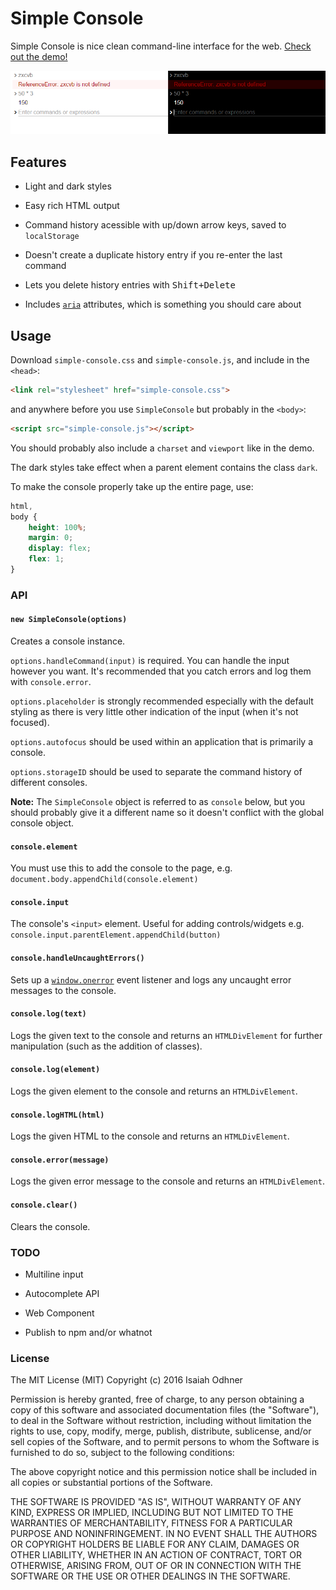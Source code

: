 
# Simple Console

Simple Console is nice clean command-line interface for the web.
[Check out the demo!](http://1j01.github.io/simple-console/)

![](screenshot.png)


## Features

* Light and dark styles

* Easy rich HTML output

* Command history acessible with up/down arrow keys, saved to `localStorage`

* Doesn't create a duplicate history entry if you re-enter the last command

* Lets you delete history entries with <kbd>Shift+Delete</kbd>

* Includes [`aria`][] attributes, which is something you should care about


## Usage

Download `simple-console.css` and `simple-console.js`,
and include in the `<head>`:
```html
<link rel="stylesheet" href="simple-console.css">
```
and anywhere before you use `SimpleConsole` but probably in the `<body>`:
```html
<script src="simple-console.js"></script>
```

You should probably also include a `charset` and `viewport` like in the demo.

The dark styles take effect when a parent element contains the class `dark`.

To make the console properly take up the entire page, use:
```css
html,
body {
    height: 100%;
    margin: 0;
    display: flex;
    flex: 1;
}
```


### API

#### `new SimpleConsole(options)`

Creates a console instance.

`options.handleCommand(input)` is required.
You can handle the input however you want.
It's recommended that you catch errors and log them with `console.error`.

`options.placeholder` is strongly recommended especially with the default styling as there is very little other indication of the input (when it's not focused).

`options.autofocus` should be used within an application that is primarily a console.

`options.storageID` should be used to separate the command history of different consoles.

**Note:** The `SimpleConsole` object is referred to as `console` below, but you should probably give it a different name so it doesn't conflict with the global console object.

#### `console.element`

You must use this to add the console to the page,
e.g. `document.body.appendChild(console.element)`

#### `console.input`

The console's `<input>` element.
Useful for adding controls/widgets
e.g. `console.input.parentElement.appendChild(button)`

#### `console.handleUncaughtErrors()`

Sets up a [`window.onerror`][] event listener and logs any uncaught error messages to the console.

#### `console.log(text)`

Logs the given text to the console and returns an `HTMLDivElement` for further manipulation (such as the addition of classes).

#### `console.log(element)`

Logs the given element to the console and returns an `HTMLDivElement`.

#### `console.logHTML(html)`

Logs the given HTML to the console and returns an `HTMLDivElement`.

#### `console.error(message)`

Logs the given error message to the console and returns an `HTMLDivElement`.

#### `console.clear()`

Clears the console.


### TODO

* Multiline input

* Autocomplete API

* Web Component

* Publish to npm and/or whatnot


### License

The MIT License (MIT)
Copyright (c) 2016 Isaiah Odhner

Permission is hereby granted, free of charge, to any person obtaining a copy of this software and associated documentation files (the "Software"), to deal in the Software without restriction, including without limitation the rights to use, copy, modify, merge, publish, distribute, sublicense, and/or sell copies of the Software, and to permit persons to whom the Software is furnished to do so, subject to the following conditions:

The above copyright notice and this permission notice shall be included in all copies or substantial portions of the Software.

THE SOFTWARE IS PROVIDED "AS IS", WITHOUT WARRANTY OF ANY KIND, EXPRESS OR IMPLIED, INCLUDING BUT NOT LIMITED TO THE WARRANTIES OF MERCHANTABILITY, FITNESS FOR A PARTICULAR PURPOSE AND NONINFRINGEMENT. IN NO EVENT SHALL THE AUTHORS OR COPYRIGHT HOLDERS BE LIABLE FOR ANY CLAIM, DAMAGES OR OTHER LIABILITY, WHETHER IN AN ACTION OF CONTRACT, TORT OR OTHERWISE, ARISING FROM, OUT OF OR IN CONNECTION WITH THE SOFTWARE OR THE USE OR OTHER DEALINGS IN THE SOFTWARE.


[`aria`]: https://developer.mozilla.org/en-US/docs/Web/Accessibility/ARIA
[`window.onerror`]: https://developer.mozilla.org/en-US/docs/Web/API/GlobalEventHandlers/onerror
